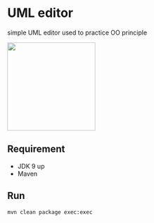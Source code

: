 # UML editor

simple UML editor used to practice OO principle 

<img src="https://i.imgur.com/iKeezTr.png" width="200" >

## Requirement

* JDK 9 up
* Maven

## Run

```
mvn clean package exec:exec
```
